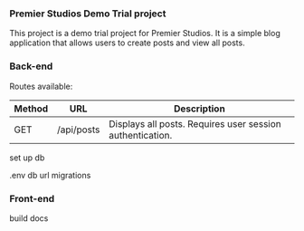 ### Premier Studios Demo Trial project

This project is a demo trial project for Premier Studios. It is a simple blog application that allows users to create posts and view all posts.

### Back-end

Routes available:

| Method | URL        | Description                                               |
|--------|------------|-----------------------------------------------------------|
| GET    | /api/posts | Displays all posts. Requires user session authentication. |

set up db

.env db url
migrations

### Front-end

build docs
